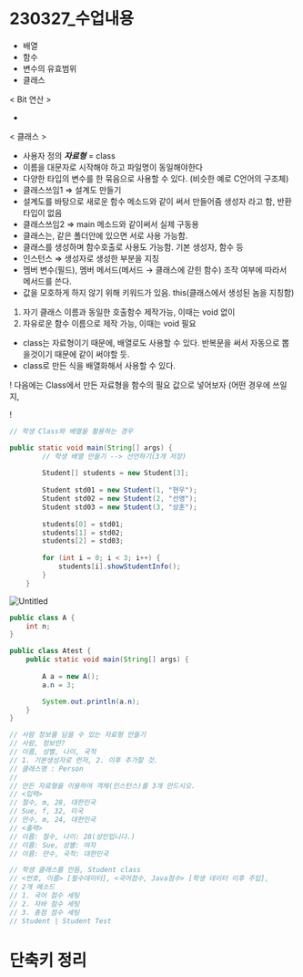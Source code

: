 # 230327_수업내용

- 배열
- 함수
- 변수의 유효범위
- 클래스

< Bit 연산 >

- 

< 클래스 >

- 사용자 정의 ***자료형*** = class
- 이름을 대문자로 시작해야 하고 파일명이 동일해야한다
- 다양한 타입의 변수를 한 묶음으로 사용할 수 있다.
(비슷한 예로 C언어의 구조체)
- 클래스쓰임1 ⇒ 설계도 만들기
- 설계도를 바탕으로 새로운 함수 메소드와 같이 써서 만들어줌
생성자 라고 함, 반환 타입이 없음
- 클래스쓰임2 ⇒ main 메소드와 같이써서 실제 구동용
- 클래스는, 같은 폴더안에 있으면 서로 사용 가능함.
- 클래스를 생성하며 함수호출로 사용도 가능함.
기본 생성자, 함수 등
- 인스턴스 ⇒ 생성자로 생성한 부분을 지칭
- 멤버 변수(필드), 멤버 메서드(메서드 → 클래스에 갇힌 함수)
조작 여부에 따라서 메서드를 쓴다.
- 값을 모호하게 하지 않기 위해 키워드가 있음.
this(클래스에서 생성된 놈을 지칭함)

1. 자기 클래스 이름과 동일한 호출함수 제작가능, 이때는 void 없이
2. 자유로운 함수 이름으로 제작 가능, 이때는 void 필요

- class는 자료형이기 때문에, 배열로도 사용할 수 있다.
반복문을 써서 자동으로 뽑을것이기 때문에 같이 써야할 듯.
- class로 만든 식을 배열화해서 사용할 수 있다.

! 다음에는 Class에서 만든 자료형을 함수의 필요 값으로 넣어보자
  (어떤 경우에 쓰일지, 

! 

```java
// 학생 Class와 배열을 활용하는 경우

public static void main(String[] args) {
		// 학생 배열 만들기 --> 선언하기(3개 저장)
		
		Student[] students = new Student[3];
		
		Student std01 = new Student(1, "현우");
		Student std02 = new Student(2, "선영");
		Student std03 = new Student(3, "상훈");
		
		students[0] = std01;
		students[1] = std02;
		students[2] = std03;
		
		for (int i = 0; i < 3; i++) {
			students[i].showStudentInfo();			
		}
	}
```

![Untitled](https://s3-us-west-2.amazonaws.com/secure.notion-static.com/14ed51d4-6ce0-42f1-a054-df77bb1ee515/Untitled.png)

```java
public class A {
	int n;
}

public class Atest {
	public static void main(String[] args) {
		
		A a = new A();
		a.n = 3;

		System.out.println(a.n);
	}
}
```

```java
// 사람 정보를 담을 수 있는 자료형 만들기
// 사람, 정보란?
// 이름, 성별, 나이, 국적
// 1. 기본생성자로 먼저, 2. 이후 추가할 것.
// 클래스명 : Person
//
// 만든 자료형을 이용하여 객체(인스턴스)를 3개 만드시오.
// <입력>
// 철수, m, 28, 대한민국
// Sue, f, 32, 미국
// 만수, m, 24, 대한민국
// <출력>
// 이름: 철수, 나이: 28(성인입니다.)
// 이름: Sue, 성별: 여자
// 이름: 만수, 국적: 대한민국
```

```java
// 학생 클래스를 만듬, Student class
// <번호, 이름> [필수데이터], <국어점수, Java점수> [학생 데이터 이후 주입],
// 2개 메소드
// 1. 국어 점수 세팅
// 2. 자바 점수 세팅
// 3. 총점 점수 세팅
// Student | Student Test 
```

# 단축키 정리

>>